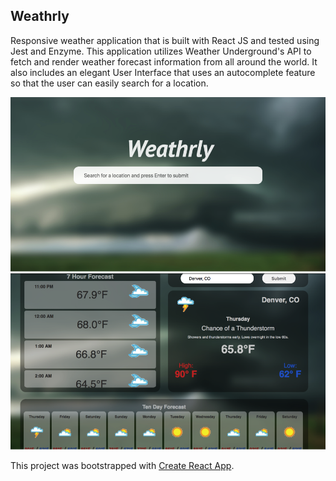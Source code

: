 ## Weathrly

Responsive weather application that is built with React JS and tested using Jest and Enzyme. This application utilizes Weather Underground's API to fetch and render weather forecast information from all around the world. It also includes an elegant User Interface that uses an autocomplete feature so that the user can easily search for a location.

![](./images/welcome-wire-frame.png)
![](./images/weather-page.png)

This project was bootstrapped with [Create React App](https://github.com/facebookincubator/create-react-app).
